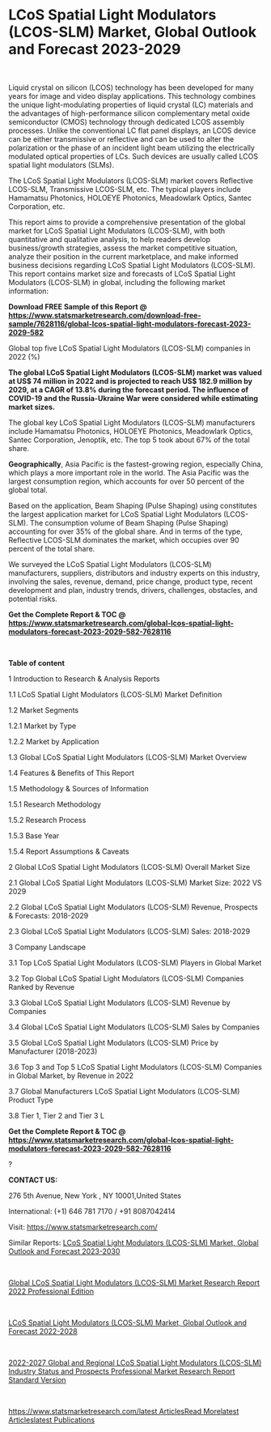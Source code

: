 <h1>LCoS Spatial Light Modulators (LCOS-SLM) Market, Global Outlook and Forecast 2023-2029</h1><br/><p>Liquid crystal on silicon (LCOS) technology has been developed for many years for image and video display applications. This technology combines the unique light-modulating properties of liquid crystal (LC) materials and the advantages of high-performance silicon complementary metal oxide semiconductor (CMOS) technology through dedicated LCOS assembly processes. Unlike the conventional LC flat panel displays, an LCOS device can be either transmissive or reflective and can be used to alter the polarization or the phase of an incident light beam utilizing the electrically modulated optical properties of LCs. Such devices are usually called LCOS spatial light modulators (SLMs).</p>
 
 
 
 <p>The LCoS Spatial Light Modulators (LCOS-SLM) market covers Reflective LCOS-SLM, Transmissive LCOS-SLM, etc. The typical players include Hamamatsu Photonics, HOLOEYE Photonics, Meadowlark Optics, Santec Corporation, etc.</p>
 
 
 
 <p>This report aims to provide a comprehensive presentation of the global market for LCoS Spatial Light Modulators (LCOS-SLM), with both quantitative and qualitative analysis, to help readers develop business/growth strategies, assess the market competitive situation, analyze their position in the current marketplace, and make informed business decisions regarding LCoS Spatial Light Modulators (LCOS-SLM). This report contains market size and forecasts of LCoS Spatial Light Modulators (LCOS-SLM) in global, including the following market information:</p>
 
 
 
 <p><strong>Download FREE Sample of this Report @ <a href="https://www.statsmarketresearch.com/download-free-sample/7628116/global-lcos-spatial-light-modulators-forecast-2023-2029-582">https://www.statsmarketresearch.com/download-free-sample/7628116/global-lcos-spatial-light-modulators-forecast-2023-2029-582</a></strong></p>
 
 
 
 <p>Global top five LCoS Spatial Light Modulators (LCOS-SLM) companies in 2022 (%)</p>
 
 
 
 <p><strong>The global LCoS Spatial Light Modulators (LCOS-SLM) market was valued at US$ 74 million in 2022 and is projected to reach US$ 182.9 million by 2029, at a <strong>CAGR</strong> of 13.8% during the forecast period. The influence of COVID-19 and the Russia-Ukraine War were considered while estimating market sizes.</strong></p>
 
 
 
 <p>The global key LCoS Spatial Light Modulators (LCOS-SLM) manufacturers include Hamamatsu Photonics, HOLOEYE Photonics, Meadowlark Optics, Santec Corporation, Jenoptik, etc. The top 5 took about 67% of the total share.</p>
 
 
 
 <p><strong>Geographically</strong>, Asia Pacific is the fastest-growing region, especially China, which plays a more important role in the world. The Asia Pacific was the largest consumption region, which accounts for over 50 percent of the global total.</p>
 
 
 
 <p>Based on the application, Beam Shaping (Pulse Shaping) using constitutes the largest application market for LCoS Spatial Light Modulators (LCOS-SLM). The consumption volume of Beam Shaping (Pulse Shaping) accounting for over 35% of the global share. And in terms of the type, Reflective LCOS-SLM dominates the market, which occupies over 90 percent of the total share.</p>
 
 
 
 <p>We surveyed the LCoS Spatial Light Modulators (LCOS-SLM) manufacturers, suppliers, distributors and industry experts on this industry, involving the sales, revenue, demand, price change, product type, recent development and plan, industry trends, drivers, challenges, obstacles, and potential risks.</p>
 
 
 
 <div><b>Get the Complete Report & TOC @ <a href="https://www.statsmarketresearch.com/global-lcos-spatial-light-modulators-forecast-2023-2029-582-7628116">https://www.statsmarketresearch.com/global-lcos-spatial-light-modulators-forecast-2023-2029-582-7628116</a></b></div>
 
 
 
 <p><br />
 
 <b>Table of content</b></p>
 
 
 
 <p>1 Introduction to Research & Analysis Reports<br />
 
 1.1 LCoS Spatial Light Modulators (LCOS-SLM) Market Definition<br />
 
 1.2 Market Segments<br />
 
 1.2.1 Market by Type<br />
 
 1.2.2 Market by Application<br />
 
 1.3 Global LCoS Spatial Light Modulators (LCOS-SLM) Market Overview<br />
 
 1.4 Features & Benefits of This Report<br />
 
 1.5 Methodology & Sources of Information<br />
 
 1.5.1 Research Methodology<br />
 
 1.5.2 Research Process<br />
 
 1.5.3 Base Year<br />
 
 1.5.4 Report Assumptions & Caveats<br />
 
 2 Global LCoS Spatial Light Modulators (LCOS-SLM) Overall Market Size<br />
 
 2.1 Global LCoS Spatial Light Modulators (LCOS-SLM) Market Size: 2022 VS 2029<br />
 
 2.2 Global LCoS Spatial Light Modulators (LCOS-SLM) Revenue, Prospects & Forecasts: 2018-2029<br />
 
 2.3 Global LCoS Spatial Light Modulators (LCOS-SLM) Sales: 2018-2029<br />
 
 3 Company Landscape<br />
 
 3.1 Top LCoS Spatial Light Modulators (LCOS-SLM) Players in Global Market<br />
 
 3.2 Top Global LCoS Spatial Light Modulators (LCOS-SLM) Companies Ranked by Revenue<br />
 
 3.3 Global LCoS Spatial Light Modulators (LCOS-SLM) Revenue by Companies<br />
 
 3.4 Global LCoS Spatial Light Modulators (LCOS-SLM) Sales by Companies<br />
 
 3.5 Global LCoS Spatial Light Modulators (LCOS-SLM) Price by Manufacturer (2018-2023)<br />
 
 3.6 Top 3 and Top 5 LCoS Spatial Light Modulators (LCOS-SLM) Companies in Global Market, by Revenue in 2022<br />
 
 3.7 Global Manufacturers LCoS Spatial Light Modulators (LCOS-SLM) Product Type<br />
 
 3.8 Tier 1, Tier 2 and Tier 3 L</p>
 
 
 
 <div><b>Get the Complete Report & TOC @ <a href="https://www.statsmarketresearch.com/global-lcos-spatial-light-modulators-forecast-2023-2029-582-7628116">https://www.statsmarketresearch.com/global-lcos-spatial-light-modulators-forecast-2023-2029-582-7628116</a></b></div>
 
 
 
 <p>? </p>
 
 
 
 <p><b>CONTACT US:</b><br />
 
 276 5th Avenue, New York , NY 10001,United States<br />
 
 International: (+1) 646 781 7170 / +91 8087042414<br />
 
 Visit: <a href="https://www.statsmarketresearch.com/">https://www.statsmarketresearch.com/</a><br />
 
 Similar Reports: <a href="https://www.statsmarketresearch.com/global-lcos-spatial-light-modulators-forecast-2023-2029-582-7628116">LCoS Spatial Light Modulators (LCOS-SLM) Market, Global Outlook and Forecast 2023-2030</a><br />
 
 <br />
 
 <a href="https://www.statsmarketresearch.com/global-lcos-spatial-light-modulators-forecast-2023-2029-582-7628116">Global LCoS Spatial Light Modulators (LCOS-SLM) Market Research Report 2022 Professional Edition</a><br />
 
 <br />
 
 <a href="https://www.statsmarketresearch.com/global-lcos-spatial-light-modulators-forecast-2023-2029-582-7628116">LCoS Spatial Light Modulators (LCOS-SLM) Market, Global Outlook and Forecast 2022-2028</a><br />
 
 <br />
 
 <a href="https://www.statsmarketresearch.com/global-lcos-spatial-light-modulators-forecast-2023-2029-582-7628116">2022-2027 Global and Regional LCoS Spatial Light Modulators (LCOS-SLM) Industry Status and Prospects Professional Market Research Report Standard Version</a><br />
 
 <br />
 
 <a href="https://gyeongbokgung.com">https://www.statsmarketresearch.com/</a><a href="https://hallyeomaritime.com">latest Articles</a><a href="https://jingwansa.com">Read More</a><a href="https://nguoiviet.jp/">latest Articles</a><a href="https://www.intelmarketresearch.com/">latest Publications</a></p>